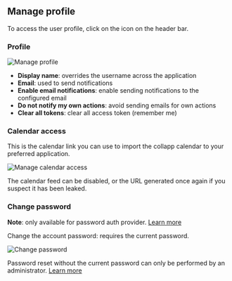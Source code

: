 ## Manage profile

To access the user profile, click on the <span class="icon icon-bulk-assign"></span> icon on the header bar.

### Profile

<img class="pure-img" src="{{relativeRootPath}}/images/en/profile-manage.png" alt="Manage profile">

* **Display name**: overrides the username across the application
* **Email**: used to send notifications
* **Enable email notifications**: enable sending notifications to the configured email
* **Do not notify my own actions**: avoid sending emails for own actions
* **Clear all tokens**: clear all access token (remember me)

### Calendar access

This is the calendar link you can use to import the collapp calendar to your preferred application.

<img class="pure-img" src="{{relativeRootPath}}/images/en/profile-calendar.png" alt="Manage calendar access">

The calendar feed can be disabled, or the URL generated once again if you suspect it has been leaked.

### Change password

**Note**: only available for password auth provider. [Learn more](/04-administration/04-02-login.html)

Change the account password: requires the current password. 

<img class="pure-img" src="{{relativeRootPath}}/images/en/profile-password.png" alt="Change password">

Password reset without the current password can only be performed by an administrator. [Learn more](/04-administration/04-03-users.html)
